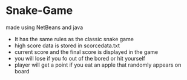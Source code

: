 # Snake-Game
made using NetBeans and java
- It has the same rules as the classic snake game 
- high score data is stored in scorcedata.txt
- current score and the final score is displayed in the game
- you will lose if you fo out of the bored or hit yourself 
- player will get a point if you eat an apple that randomly appears on board
